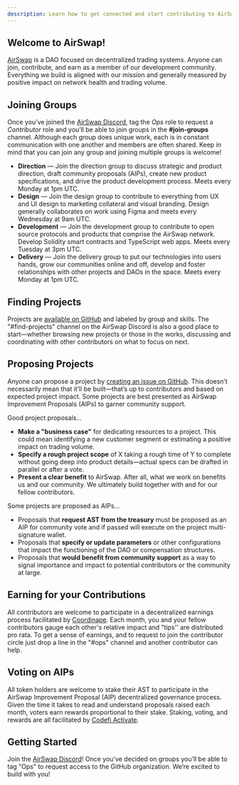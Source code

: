 ```yaml
---
description: Learn how to get connected and start contributing to AirSwap
---
```


## Welcome to AirSwap!

[AirSwap](https://about.airswap.io/) is a DAO focused on decentralized trading systems. Anyone can join, contribute, and earn as a member of our development community. Everything we build is aligned with our mission and generally measured by positive impact on network health and trading volume.

## Joining Groups

Once you’ve joined the [AirSwap Discord](https://chat.airswap.io/), tag the _Ops_ role to request a _Contributor_ role and you’ll be able to join groups in the **#join-groups** channel. Although each group does unique work, each is in constant communication with one another and members are often shared. Keep in mind that you can join any group and joining multiple groups is welcome!

- **Direction** — Join the direction group to discuss strategic and product direction, draft community proposals (AIPs), create new product specifications, and drive the product development process. Meets every Monday at 1pm UTC.
- **Design** — Join the design group to contribute to everything from UX and UI design to marketing collateral and visual branding. Design generally collaborates on work using Figma and meets every Wednesday at 9am UTC.
- **Development** — Join the development group to contribute to open source protocols and products that comprise the AirSwap network. Develop Solidity smart contracts and TypeScript web apps. Meets every Tuesday at 3pm UTC.
- **Delivery** — Join the delivery group to put our technologies into users hands, grow our communities online and off, develop and foster relationships with other projects and DAOs in the space. Meets every Monday at 1pm UTC.

## Finding Projects

Projects are [available on GitHub](https://github.com/orgs/airswap/projects/7) and labeled by group and skills. The "#find-projects" channel on the AirSwap Discord is also a good place to start—whether browsing new projects or those in the works, discussing and coordinating with other contributors on what to focus on next.

## Proposing Projects

Anyone can propose a project by [creating an issue on GitHub](https://github.com/airswap/airswap-projects/issues). This doesn’t necessarily mean that it’ll be built—that’s up to contributors and based on expected project impact. Some projects are best presented as AirSwap Improvement Proposals (AIPs) to garner community support.

Good project proposals…

- **Make a "business case"** for dedicating resources to a project. This could mean identifying a new customer segment or estimating a positive impact on trading volume.
- **Specify a rough project scope** of X taking a rough time of Y to complete without going deep into product details—actual specs can be drafted in parallel or after a vote.
- **Present a clear benefit** to AirSwap. After all, what we work on benefits us and our community. We ultimately build together with and for our fellow contributors.

Some projects are proposed as AIPs…

- Proposals that **request AST from the treasury** must be proposed as an AIP for community vote and if passed will execute on the project multi-signature wallet.
- Proposals that **specify or update parameters** or other configurations that impact the functioning of the DAO or compensation structures.
- Proposals that **would benefit from community support** as a way to signal importance and impact to potential contributors or the community at large.

## Earning for your Contributions

All contributors are welcome to participate in a decentralized earnings process facilitated by [Coordinape](https://coordinape.com/). Each month, you and your fellow contributors gauge each other's relative impact and "tips'' are distributed pro rata. To get a sense of earnings, and to request to join the contributor circle just drop a line in the "#ops" channel and another contributor can help.

## Voting on AIPs

All token holders are welcome to stake their AST to participate in the AirSwap Improvement Proposal (AIP) decentralized governance process. Given the time it takes to read and understand proposals raised each month, voters earn rewards proportional to their stake. Staking, voting, and rewards are all facilitated by [Codefi Activate](https://activate.codefi.network/staking/airswap/governance).

## Getting Started

Join the [AirSwap Discord](https://chat.airswap.io/)! Once you’ve decided on groups you’ll be able to tag "Ops" to request access to the GitHub organization. We’re excited to build with you!
